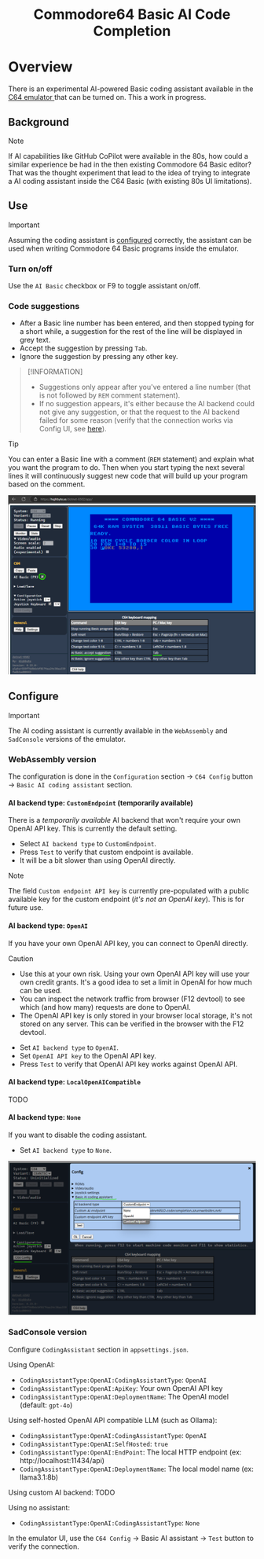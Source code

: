 <h1 align="center">Commodore64 Basic AI Code Completion</h1>

# Overview

There is an experimental AI-powered Basic coding assistant available in the [C64 emulator ](SYSTEMS_C64.md) that can be turned on. This a work in progress.

## Background

> [!NOTE] 
> If AI capabilities like GitHub CoPilot were available in the 80s, how could a similar experience be had in the then existing Commodore 64 Basic editor? That was the thought experiment that lead to the idea of trying to integrate a AI coding assistant inside the C64 Basic (with existing 80s UI limitations).

## Use
> [!IMPORTANT]  
> Assuming the coding assistant is [configured](#configure) correctly, the assistant can be used when writing Commodore 64 Basic programs inside the emulator.

### Turn on/off
Use the `AI Basic` checkbox or F9 to toggle assistant on/off.

### Code suggestions
- After a Basic line number has been entered, and then stopped typing for a short while, a suggestion for the rest of the line will be displayed in grey text. 
- Accept the suggestion by pressing `Tab`.
- Ignore the suggestion by pressing any other key.

> [!INFORMATION]
> - Suggestions only appear after you've entered a line number (that is not followed by `REM` comment statement).
> - If no suggestion appears, it's either because the AI backend could not give any suggestion, or that the request to the AI backend failed for some reason (verify that the connection works via Config UI, see [here](#configure)).

> [!TIP]
> You can enter a Basic line with a comment (`REM` statement) and explain what you want the program to do. Then when you start typing the next several lines it will continuously suggest new code that will build up your program based on the comment.

![C64 Basic AI code completion](Screenshots/WASM_C64_Basic_AI.png 'C64 Basic AI code completion')


## Configure
> [!IMPORTANT]  
> The AI coding assistant is currently available in the `WebAssembly` and `SadConsole` versions of the emulator.

###  WebAssembly version
The configuration is done in the `Configuration` section -> `C64 Config` button -> `Basic AI coding assistant` section.

#### AI backend type: `CustomEndpoint` (temporarily available)
There is a _temporarily available_ AI backend that won't require your own OpenAI API key. This is currently the default setting.
- Select `AI backend type` to `CustomEndpoint`.
- Press `Test` to verify that custom endpoint is available.
- It will be a bit slower than using OpenAI directly.

> [!NOTE]
> The field `Custom endpoint API key` is currently pre-populated with a public available key for the custom endpoint (_it's not an OpenAI key_). This is for future use.

#### AI backend type: `OpenAI`
If you have your own OpenAI API key, you can connect to OpenAI directly. 

> [!CAUTION]
> - Use this at your own risk. Using your own OpenAI API key will use your own credit grants. It's a good idea to set a limit in OpenAI for how much can be used.
> - You can inspect the network traffic from browser (F12 devtool) to see which (and how many) requests are done to OpenAI.
> - The OpenAI API key is only stored in your browser local storage, it's not stored on any server. This can be verified in the browser with the F12 devtool.

- Set `AI backend type` to `OpenAI`.
- Set `OpenAI API key` to the OpenAI API key. 
- Press `Test` to verify that OpenAI API key works against OpenAI API.

#### AI backend type: `LocalOpenAICompatible`
TODO

#### AI backend type: `None`
If you want to disable the coding assistant.
- Set `AI backend type` to `None`.

![C64 Basic AI code completion](Screenshots/WASM_C64_Basic_AI_Config.png 'C64 Basic AI code completion')

###  SadConsole version
Configure `CodingAssistant` section in `appsettings.json`.

Using OpenAI:
- `CodingAssistantType:OpenAI:CodingAssistantType`: `OpenAI`
- `CodingAssistantType:OpenAI:ApiKey`: Your own OpenAI API key
- `CodingAssistantType:OpenAI:DeploymentName`: The OpenAI model (default: `gpt-4o`)

Using self-hosted OpenAI API compatible LLM (such as Ollama):
- `CodingAssistantType:OpenAI:CodingAssistantType`: `OpenAI`
- `CodingAssistantType:OpenAI:SelfHosted`: `true`
- `CodingAssistantType:OpenAI:EndPoint`: The local HTTP endpoint (ex: http://localhost:11434/api)
- `CodingAssistantType:OpenAI:DeploymentName`: The local model name (ex: llama3.1:8b)

Using custom AI backend:
TODO

Using no assistant:
- `CodingAssistantType:OpenAI:CodingAssistantType`: `None`

In the emulator UI, use the `C64 Config` -> Basic AI assistant -> `Test` button to verify the connection.

